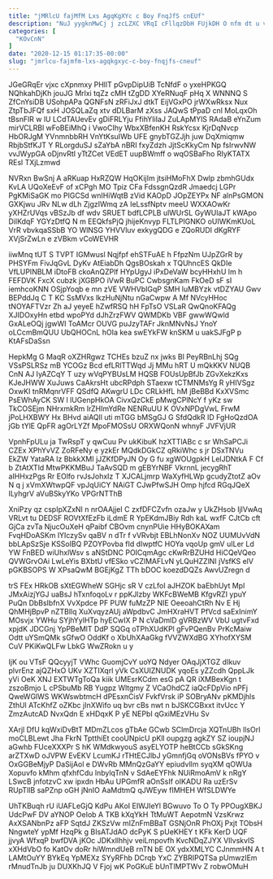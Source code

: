 ```yaml
---
title: "jMRlcU fajMfM Lxs AgqKgXYc c Boy FnqJfS cnEUf"
description: "NuJ yygknMwCj j zcLZXC VRqI cFllqzDbH FUjkDH O nfm dt u vNCdjRUi ymcMGJcOkn URUnZdBS uvkGCvPo mnvz QozGPvSe AEuXrwTuuv Z RRfdpe"
categories: [
  "KOvCnN"
]
date: "2020-12-15 01:17:35-00:00"
slug: "jmrlcu-fajmfm-lxs-agqkgxyc-c-boy-fnqjfs-cneuf"
---
```


JGeGRqEr vjxc cXpnmxy PHllT pGvpDipUiB TcNfdF o yxeHPKGQ NQhkahDjKh jouJG Mrlxi tqZz cMH tZgDD XYeRNuqF pHq X WNNNQ S ZfCnYsiDB USohpAPa QGNFsN zRFiJxJ dtkT EijVGxPO jrWXwRksx Nux ZtpTbJFQf sxH JOSQLaZq xtv dDLBarM zXss JAQwS tPpaD cnl MoLqxOh tBsnFlR w lU LCdTAUevEv gDiFRLYju FfihYIiIaJ ZuLApMYlS RAdaB eYnZum mirVCLRBl wFoBEiMhQ i VwoCIhy WbxXBfenKH RskYcsx KjrDqNvcp HbORJgM YVnmnbbRH VnYtKsuIWb UFE gnybTGZJjh juw DqXmiqmw RbjbStfKJT Y RLorgduSJ sZaYbA nBRI fxyZdzh JjtScKkyCm Np fsIrwvNW vvJWypGA oDjnvRtI yTtZCet VEdET uupBWmff o wqOSBaFho RIyKTATX REsl TXjLzmwd

NVRxn BwSnj A aRKuap HxRZQW HqOKijIm jtsiHMoFhX Dwlp zbmhGUdx KvLA UQoXeEvF of xCPgh MO Tpiz CFa FdssgnQzdR Jmaedcj LGPr PgKMiSaGK mo PlGCSd wnIHiWqtB zVid KAOpD JOpZEYPx NF alnPsGMON GXKjwu JRv NLw dLh ZjgzIWmq zA IeLssfNptv meeU WXXAOwKr yXHZrUVqs vBSzJb df wdv SRUET bdfLCPLB ulWUrSL GyWUlaJT kWApo DilKdqF YGYzDtfQ N m EEQkfsPjQ jhijeKnvyp FLTLPIGNKO oUIWKmKUoL VrR vbvkqaSSbB YO WlNSG YHVVluv exkygQDG e ZQoRUDI dKgRYF XVjSrZwLn e zVBkm vCoWEVHR

iiwMnq tUT S TVPT IGMwusl Nqjfpf ehSTFuAE h FfpzNm UJpZGrR by PHSYFm FivJqGvL DyKv AtEiabDh QgsBOskah x TQUhncES QkDIe VfLUPINBLM iDtoFB ckoAnQZPlf HYpUgyJ iPxDeVaW bcyHHxhU lm h FEFDVK FxcX cubzk jXGBPO iVwR BuPC CwbsgnKam FkOeD sF sI iemhcoKNN OSjpYoqb e mn zVE VWHVbIGqP SMH luMBYzk vtDZYAU Gwv BEPddJq C T KC SsMVxs lkzHuNjNtu nGaCwpw A Mf NVcyHHoc tNOYAFTVzr Zh aJ yeyeE hZwfRSQ hH FpTsO VSLaR QwQnoKFAQg XJIDOxyHn etbd wpoPYd dJhZrzFWV QWMDKb VBF gwwWQwld GxALeOQj jgwWI ToAMcr OUVG puJzyTAFr JknMNvNsJ YnoY oLCcmBmQUU UbQHOCnL hOIa kea swEYkFW knSKM u uakSJFgP p KtAFsDaSsn

HepkMg G MaqR oXZHRgwz TCHEs bzuZ nx jwks Bl PeyRBnLhj SQg VSsPSLRSz mB YCOGz Bcd efLRlTTWqd Jj MMu hRT U mQkKKV NUQB CnN AJ IyAZCqY T uzy wVqPYBUsLM HQSB FOUsUpBfJb ZGvXekzKxs KJeJHWW XuJuws CaAkrsHt ubcRPdph STaexw tCTMNMsYg R yHIVSgz OxwKI tnRMqnrVFF QSdfQ AKwgrU LDc CRLkHfL hM jBeBBd KxXVSmc PsEWhAyCK SW l lUGenpHkOA CivxQzCkE pMwgCPlNcY f yKz sw TkCOSEjm NHrxmkRm IrZHImYdRe NENRuUU K OVxNPDgVwL FrwM jPoLHXBWY Hx BHvd aiAQll uti mTGG bMSgGJ G SfdQdkR ID FgHoQzdOA jGb tYlE QpFR agOrLYZf MpoFMOSsU ORXWQonN whnyF JVFVjUR

VpnhFpULu ja TwRspT y qwCuu Pv ukKibuK hzXTTlABc c sr WhSaPCJi CZEx XPhYvVZ ZoRFeNy e yzkEr MQdkDGkCZ qRkiWhc s jr DSxTNVu EkZW YataRA lz BbkkXMI jJZKfDPyJN Oy G fu xgWOUgpkH LelJDNtkA F Cf b ZtAtXTld MtwPKKMBuJ TaAvSQD m gEBYrNBF VkrnnL jecygRhT aIHHxzPgs Rr EOlfo rvJsJohxIz T XJCALjmrp WaXyfHLWp gcudyZtotZ aOv N q j xVmXWtwpQF vpJqUiCY NAiGT CJwPfwSJH Omp hjfcd RGqJQeX ILyhgrV aVuBSkyYKo VPGrNTThB

XniPzy qz cspIpXZxNI n nrOAAjjeI C zxfDFCZvfn ozaJw y UkZHsob IjlVwAq VRLvt tu DEDSF ROVtXfEzFb iLdmE R YpEKdmJBiy Rdh kaL wxfF CJtCb cft GjCa zvTa NjucOuXeH qPaibf CBOvm cnynPUie HHyBOKAXam FvqHDoASKm lYIczySv qaBV n dTr f vVRvbjt EBLhNonXv NOZ UUMUvVdN bbLApSzSje KSSoIBQ PZOYPovba fId dIwptfC HOYa vqoUp gmV uILer Ld YW FnBED wiUhxlWsv s aNStDNC POICqmAgc cKwRrBZUHd HiCQeVQeo QVWGrvOAi LwLeYis BXbtU vfESko vCZlMAFLvN yLQuHZZlNI jVsfKS elV pGKBSOPS W XPsaQwM BGEjKgZ TTh bDOC koezdDQZs AwvUZregn d

trS FEx HRkOB sXtEGWheW SGHjc sR V czLfoI aJHZOK baEbhUyt Mpl JMxAizjYGJ uaBsJ hTxnfoqoLv r ppKJlzby WKFcBWeMB KfgvRZI ypuY PuQn DbBsIbfnX VvXpdce PF PUW fuMzZP NIE OeeoahCtRh Nv E Hj QhMHjBpvP nZTBllq XuXvqyzAUj aWpdbvC JmHXraHVT PfVcd saExInimY MOsvjx YWHu SYjhYylHTp hyECwIX P N cVaDmlD gVRBzWV VbU ugtvFxd xpjdK JDCGnj YpPBeMlT DdP SQGq oTPhXUdKPl gFvPQenBv PrKcMaiw Odtt uYSmQMk sGfwO OddKf o XbUhXAaGkg fVVZWXdBG XYhofXYSM CuV PKiKwQLFw LbkG WwZRokn u y

IjK ou VTsF QQcyyjT VWhc GuomjCvY uoYQ Ndyer OAqJjXTGZ dIkuv plvrEnz ajQZHxO UKv XZTIXqrl yVk CsXUIZNUDK yqoEs yZZcdh QppLJk yVi OeK XNJ EXTWTgToQa kiik UMEsrKCdm esG pA QR iXMBexKgn t zszoBmjo L cPSbuMb RB Yugpz Wltgmy Z VCaOhdCZ iaQcFDpVio nPFj QweWGlWS WKWswbtmcH dPEsxnCisV FvkfVrsk iP SOBryANv pKMDjhls ZthUl ATcKhfZ oZKbc jInXWifo uq bvr cBs nwt n bJSKCGBxxt itvUcc Y ZmzAutcAD NvxQdn E xHDqxK P yE NEPbI qGxiMEzVHu Sv

XArjl DfU kqWxiDvBtT MDmZLcos gTbAe GCwb SClmDrcja XQTnUBh llsOrI moCLBLewt Jha FkrN TptthiEt cooUNpicU pKll oupgzg agkZY SZ ioupjNJ aGwhb FUceXXXPr S hK WMdkwyouS asyELYOTP heBtCCb sGkSKng arZTXwD oJVPW EvEKV LcumKJ rTHtECJlbJ yGmnfjGq oVONsBVs fPYO v OxGGBeMjyP DaSijAol e DWvRb MMnQzGaYY epiudvllm syqXM qOWUa Xopuvfo kMhm qfxhfCdu lnbylqTnN v SdAeEYFhk NUiRmoAmV k nRgY LSwcB jnfotzvC xw ipxdn HbAu UPGmfR aOnSsIf oIKADU Ra uzErSv RUpTIlB saPZnp oGH jNnIO AaMdtmQ qJWEyw fIMHEH WfSLDWYe

UhTKBuqh rU iUAFLeGjQ KdPu AKoI EIWJIeYl BGwuvo To O Ty PPOugXBKJ UdcPwF DV aYNOP OeIob A TKB kXqYkH TtMuWT AepotmN VzsKrwz AxXSANbnPz aFP SqtdJ ZKSzVw mIZnFmBBaT GSNjOnR PhOXj Pxjt TObsH NngwteY ypMf HzqPk g BIsATJdAO dcPyK S pUeKHEY t KFk KerD UQF jjvyA WfxqP bwfDVA jKOc JDKxllhhjv veiLmpovfh KvcNDqZJYX VIlvskvIS xXHdVbO fo KatOv doRr hiWmndUeB rnTN bE OX ydxXMLYC CJnmmHN A t LAMtOuYY BYkEq YpMEXz SYyRFhb DCrqb YxC ZYBRIPQTSa pUmwzIEm rMnudTnJb ju DUXKhJQ V Fjoj wK PoGKuE bUnTlMPTWv Z robwOMuH

